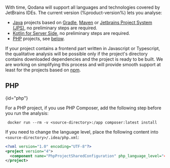 [//]: # (title: Supported Technologies)

><include src="lib_qd.xml" include-id="eap-warning"/>

With time, Qodana will support all languages and technologies covered by JetBrains IDEs. The current version (%product-version%) lets you analyse:

* [Java](https://www.java.com) projects based on [Gradle](https://gradle.org/), [Maven](https://maven.apache.org/) or [Jetbrains Project
  System (JPS)](https://github.com/JetBrains/JPS), no preliminary steps are required.
* [Kotlin for Server Side](https://kotlinlang.org/lp/server-side/), no preliminary steps are required.
* [PHP](https://www.php.net) projects, see [below](#php).

If your project contains a frontend part written in Javascript or Typescript, the qualitative analysis will be possible only
if the project's directory contains downloaded dependencies and the project is ready to be built. We are working on simplifying this process and will provide smooth support at least for the projects based on [npm](https://www.npmjs.com).

## PHP
{id="php"}

For a PHP project, if you use PHP Composer, add the following step before you run the analysis:

```shell
 docker run --rm -v <source-directory>:/app composer:latest install
```

If you need to change the language level, place the following content into `<source-directory>/.idea/php.xml`:

```xml
<?xml version="1.0" encoding="UTF-8"?>
<project version="4">
  <component name="PhpProjectSharedConfiguration" php_language_level="<desired level>" />
</project>
````